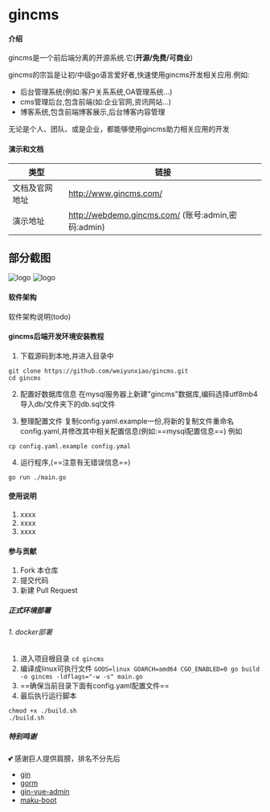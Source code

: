# gincms

#### 介绍
gincms是一个前后端分离的开源系统.它(**开源/免费/可商业**)

gincms的宗旨是让初/中级go语言爱好者,快速使用gincms开发相关应用.例如:
- 后台管理系统(例如:客户关系系统,OA管理系统...)
- cms管理后台,包含前端(如:企业官网,资讯网站...)
- 博客系统,包含前端博客展示,后台博客内容管理

无论是个人、团队、或是企业，都能够使用gincms助力相关应用的开发
####  演示和文档
| 类型 | 链接 |
| -------- | -------- |
| 文档及官网地址 | http://www.gincms.com/ |
| 演示地址  | http://webdemo.gincms.com/ (账号:admin,密码:admin)|



## 部分截图

![logo](http://s.gincms.com/gincms-static/1.png)
![logo](http://s.gincms.com/gincms-static/2.png)
#### 软件架构
软件架构说明(todo)

#### gincms后端开发环境安装教程

1. 下载源码到本地,并进入目录中
```
git clone https://github.com/weiyunxiao/gincms.git
cd gincms
```

2. 配置好数据库信息
在mysql服务器上新建"gincms"数据库,编码选择utf8mb4
导入db/文件夹下的db.sql文件

3.  整理配置文件
复制config.yaml.example一份,将新的复制文件重命名config.yaml,并修改其中相关配置信息(例如:==mysql配置信息==)
例如
```
cp config.yaml.example config.ymal
```
4.  运行程序,(==注意有无错误信息==)
```
go run ./main.go
```

#### 使用说明

1.  xxxx
2.  xxxx
3.  xxxx


#### 参与贡献

1.  Fork 本仓库
2.  提交代码
3.  新建 Pull Request

##### 正式环境部署
###### 1. docker部署
1. 进入项目根目录
```cd gincms```
2. 编译成linux可执行文件
```GOOS=linux GOARCH=amd64 CGO_ENABLED=0 go build -o gincms -ldflags="-w -s" main.go```
3. ==确保当前目录下面有config.yaml配置文件==
4. 最后执行运行脚本
```
chmod +x ./build.sh
./build.sh
```
##### 特别鸣谢
💕 感谢巨人提供肩膀，排名不分先后
- [gin](https://github.com/gin-gonic/gin/)
- [gorm](https://gorm.io/zh_CN/)
- [gin-vue-admin](https://github.com/flipped-aurora/gin-vue-admin)
- [maku-boot](https://github.com/makunet/maku-boot)